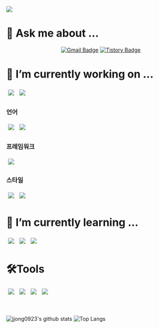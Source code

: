<div>
  <img src="https://capsule-render.vercel.app/api?type=transparent&color=auto&height=300&section=header&fontColor=ffffff&text=프론트%20하는%20🥔&fontSize=50" />
</div>

# 💬 Ask me about ...
<center>
  
  [![Gmail Badge](https://img.shields.io/badge/Gmail-D14836?style=for-the-badge&logo=Gmail&logoColor=white)](mailto:bergi4025@gmail.com)
  [![Tistory Badge](https://img.shields.io/badge/Tech%20Blog-555263?style=for-the-badge&logoColor=white)](https://jjong0923.tistory.com/)
  
</center>

# 🔭 I’m currently working on ...
<div align="left">
  <img src="https://img.shields.io/badge/html5-E34F26?style=for-the-badge&logo=html5&logoColor=white" style="margin: 5px" />
  <img src="https://img.shields.io/badge/css-1572B6?style=for-the-badge&logo=css3&logoColor=white" style="margin: 5px" />
</div>
<h3>언어</h3>
<div align="left">
  <img src="https://img.shields.io/badge/python-3776AB?style=for-the-badge&logo=python&logoColor=white" style="margin: 5px" />
  <img src="https://img.shields.io/badge/javascript-F7DF1E?style=for-the-badge&logo=javascript&logoColor=black" style="margin: 5px" />
</div>

<div align="left">
  <h3>프레임워크</h3>
  <img src="https://img.shields.io/badge/react-61DAFB?style=for-the-badge&logo=react&logoColor=black" style="margin: 5px" />
</div>
<div align="left">
  <h3>스타일</h3>
  <img src="https://img.shields.io/badge/CSS%20Modules-1572B6?style=for-the-badge&logo=css3&logoColor=white" style="margin: 5px" />
  <img src="https://img.shields.io/badge/styled--components-DB7093?style=for-the-badge&logo=styled-components&logoColor=white" style="margin: 5px" />
</div>

# 🌱 I’m currently learning ...
<div align="left"> 
  <img src="https://img.shields.io/badge/typescript-3178C6?style=for-the-badge&logo=typescript&logoColor=white" style="margin: 5px"/ >
  <img src="https://img.shields.io/badge/vue.js-4FC08D?style=for-the-badge&logo=vue.js&logoColor=white" style="margin: 5px" />
  <img src="https://img.shields.io/badge/Next.js-000000?style=for-the-badge&logo=nextdotjs&logoColor=white" style="margin: 5px" />
</div>

# 🛠️Tools
<div align="left"> 
  <img src="https://img.shields.io/badge/visual studio code-007ACC?style=for-the-badge&logo=visualstudiocode&logoColor=white" style="margin: 5px" /> 
  <img src="https://img.shields.io/badge/github-181717?style=for-the-badge&logo=github&logoColor=white"style="margin: 5px" /> 
  <img src="https://img.shields.io/badge/notion-000000?style=for-the-badge&logo=notion&logoColor=white" style="margin: 5px" />
  <img src="https://img.shields.io/badge/figma-F24E1E?style=for-the-badge&logo=figma&logoColor=white" style="margin: 5px" />
</div>
<br>
<br>

![jjong0923's github stats](https://github-readme-stats.vercel.app/api?username=jjong0923&show_icons=true&theme=tokyonight)
![Top Langs](https://github-readme-stats.vercel.app/api/top-langs/?username=jjong0923&layout=compact&theme=tokyonight)

<!--
**jjong0923/jjong0923** is a ✨ _special_ ✨ repository because its `README.md` (this file) appears on your GitHub profile.

Here are some ideas to get you started:

- 🔭 I’m currently working on ...
- 🌱 I’m currently learning ...
- 👯 I’m looking to collaborate on ...
- 🤔 I’m looking for help with ...
- 💬 Ask me about ...
- 📫 How to reach me: ...
- 😄 Pronouns: ...
- ⚡ Fun fact: ...
-->
